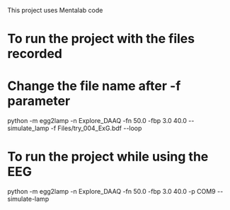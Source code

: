 This project uses Mentalab code

# To run the project with the files recorded
# Change the file name after -f parameter
python -m egg2lamp -n Explore_DAAQ -fn 50.0 -fbp 3.0 40.0 --simulate_lamp -f Files/try_004_ExG.bdf --loop

# To run the project while using the EEG
python -m egg2lamp -n Explore_DAAQ -fn 50.0 -fbp 3.0 40.0 -p COM9 --simulate-lamp
